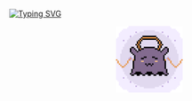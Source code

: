 [![Typing SVG](https://readme-typing-svg.demolab.com?font=Fira+Code&size=69&duration=4000&pause=2069&color=E1DBEF&center=true&vCenter=true&width=1200&height=69&lines=wah)](https://git.io/typing-svg)

<p align="center">
    <a target="_blank" href="https://kyaruwo.github.io/">
        <img
            title="kyaruwo.github.io"
            src="tako.gif"
            alt="tako"
            width="120px"
        />
    </a>
</p>
